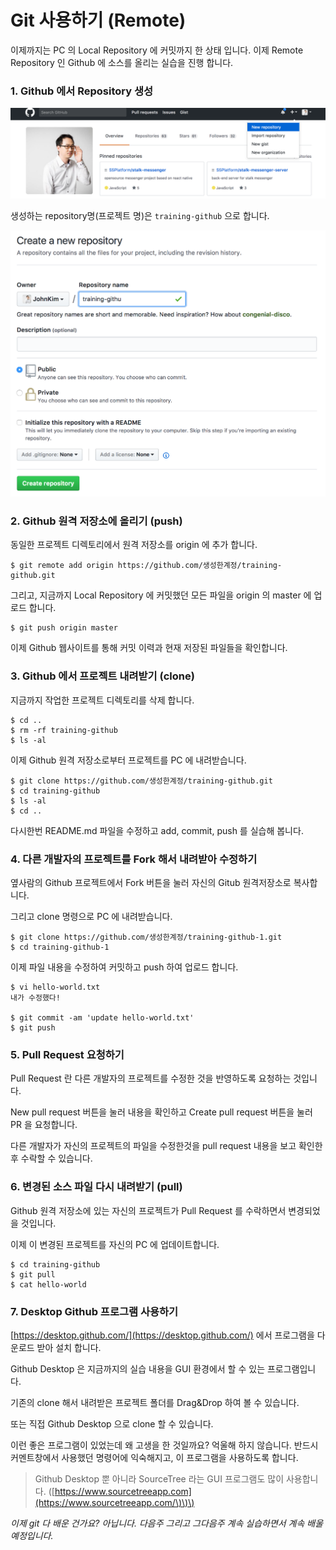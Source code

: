 # Git 사용하기 \(Remote\)

이제까지는 PC 의 Local Repository 에 커밋까지 한 상태 입니다. 이제 Remote Repository 인 Github 에 소스를 올리는 실습을 진행 합니다.

### 1. Github 에서 Repository 생성

![](/images/create-new-repository-1.png)

생성하는 repository명\(프로젝트 명\)은 `training-github` 으로 합니다.

![](/images/create-new-repository-2.png)

### 2. Github 원격 저장소에 올리기 \(push\)

동일한 프로젝트 디렉토리에서 원격 저장소를 origin 에 추가 합니다.

```
$ git remote add origin https://github.com/생성한계정/training-github.git
```

그리고, 지금까지 Local Repository 에 커밋했던 모든 파일을 origin 의 master 에 업로드 합니다.

```
$ git push origin master
```

이제 Github 웹사이트를 통해 커밋 이력과 현재 저장된 파일들을 확인합니다.

### 3. Github 에서 프로젝트 내려받기 \(clone\)

지금까지 작업한 프로젝트 디렉토리를 삭제 합니다.

```
$ cd ..
$ rm -rf training-github
$ ls -al
```

이제 Github 원격 저장소로부터 프로젝트를 PC 에 내려받습니다.

```
$ git clone https://github.com/생성한계정/training-github.git
$ cd training-github
$ ls -al
$ cd ..
```

다시한번 README.md 파일을 수정하고  add, commit, push  를 실습해 봅니다.

### 4. 다른 개발자의 프로젝트를 Fork 해서 내려받아 수정하기

옆사람의 Github 프로젝트에서 Fork 버튼을 눌러 자신의 Gitub 원격저장소로 복사합니다.

그리고 clone 명령으로 PC 에 내려받습니다.

```
$ git clone https://github.com/생성한계정/training-github-1.git
$ cd training-github-1
```

이제 파일 내용을 수정하여 커밋하고 push 하여 업로드 합니다.

```
$ vi hello-world.txt
내가 수정했다!

$ git commit -am 'update hello-world.txt'
$ git push
```

### 5. Pull Request 요청하기

Pull Request 란 다른 개발자의 프로젝트를 수정한 것을 반영하도록 요청하는 것입니다.

New pull request 버튼을 눌러 내용을 확인하고 Create pull request 버튼을 눌러 PR 을 요청합니다.

다른 개발자가 자신의 프로젝트의 파일을 수정한것을 pull request 내용을 보고 확인한 후 수락할 수 있습니다.

### 6. 변경된 소스 파일 다시 내려받기 \(pull\)

Github 원격 저장소에 있는 자신의 프로젝트가 Pull Request 를 수락하면서 변경되었을 것입니다.

이제 이 변경된 프로젝트를 자신의 PC 에 업데이트합니다.

```
$ cd training-github
$ git pull
$ cat hello-world
```

### 7. Desktop Github 프로그램 사용하기

[https://desktop.github.com/](https://desktop.github.com/) 에서 프로그램을 다운로드 받아 설치 합니다.

Github Desktop 은 지금까지의 실습 내용을 GUI 환경에서 할 수 있는 프로그램입니다.

기존의 clone 해서 내려받은 프로젝트 폴더를 Drag&Drop 하여 볼 수 있습니다.

또는 직접 Github Desktop 으로 clone 할 수 있습니다.

이런 좋은 프로그램이 있었는데 왜 고생을 한 것일까요? 억울해 하지 않습니다. 반드시 커멘트창에서 사용했던 명령어에 익숙해지고, 이 프로그램을 사용하도록 합니다.

> Github Desktop 뿐 아니라 SourceTree 라는 GUI 프로그램도 많이 사용합니다. \([https://www.sourcetreeapp.com](https://www.sourcetreeapp.com/\)\)\)

_이제 git 다 배운 건가요? 아닙니다. 다음주 그리고 그다음주 계속 실습하면서 계속 배울 예정입니다._

